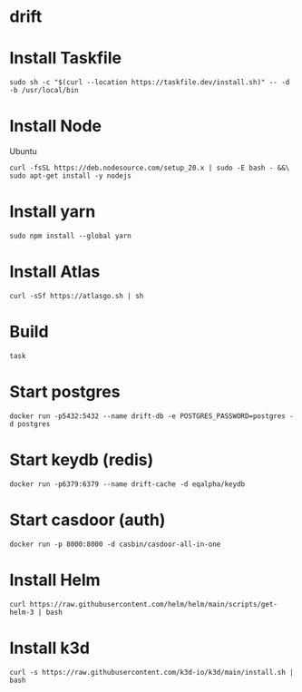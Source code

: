 # drift

# Install Taskfile
```
sudo sh -c "$(curl --location https://taskfile.dev/install.sh)" -- -d -b /usr/local/bin
```

# Install Node

Ubuntu
```
curl -fsSL https://deb.nodesource.com/setup_20.x | sudo -E bash - &&\
sudo apt-get install -y nodejs
```

# Install yarn

```
sudo npm install --global yarn
```

# Install Atlas
```
curl -sSf https://atlasgo.sh | sh
```

# Build 
```
task
```

# Start postgres
```
docker run -p5432:5432 --name drift-db -e POSTGRES_PASSWORD=postgres -d postgres
```

# Start keydb (redis)
```
docker run -p6379:6379 --name drift-cache -d eqalpha/keydb
```

# Start casdoor (auth)
```
docker run -p 8000:8000 -d casbin/casdoor-all-in-one
```

# Install Helm
```
curl https://raw.githubusercontent.com/helm/helm/main/scripts/get-helm-3 | bash
```

# Install k3d
```
curl -s https://raw.githubusercontent.com/k3d-io/k3d/main/install.sh | bash
```
